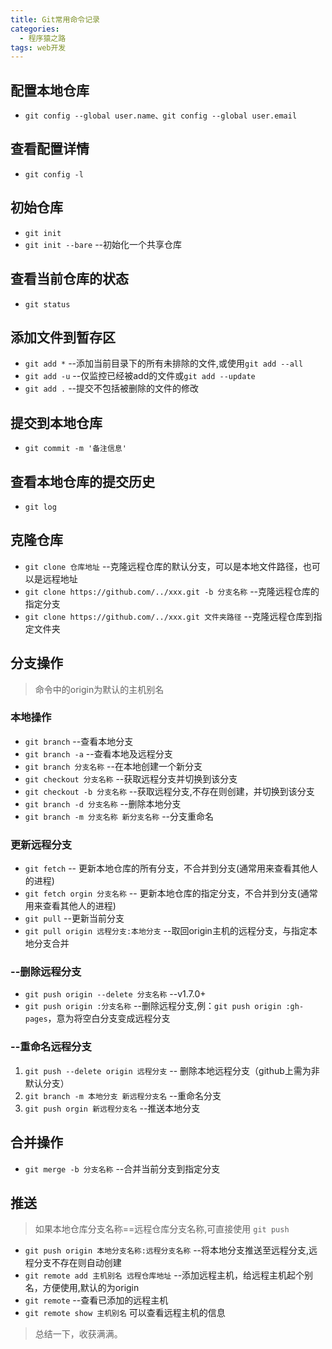 ```yaml
---
title: Git常用命令记录
categories:
  - 程序猿之路
tags: web开发
---
```


## 配置本地仓库 

* `git config --global user.name、git config --global user.email`

## 查看配置详情 

* `git config -l `  

## 初始仓库

* `git init `   
* `git init --bare` --初始化一个共享仓库 

## 查看当前仓库的状态

* `git status`

## 添加文件到暂存区

* `git add *` --添加当前目录下的所有未排除的文件,或使用`git add --all` 
* `git add -u`  --仅监控已经被add的文件或`git add --update`   
* `git add .` --提交不包括被删除的文件的修改  

## 提交到本地仓库

* `git commit -m '备注信息'`

## 查看本地仓库的提交历史

* `git log`

## 克隆仓库

* `git clone 仓库地址` --克隆远程仓库的默认分支，可以是本地文件路径，也可以是远程地址 
* `git clone https://github.com/../xxx.git -b 分支名称` --克隆远程仓库的指定分支   
* `git clone https://github.com/../xxx.git 文件夹路径` --克隆远程仓库到指定文件夹    
<!--more-->
## 分支操作

>命令中的origin为默认的主机别名 

### 本地操作

* `git branch` --查看本地分支         
* `git branch -a` --查看本地及远程分支       
* `git branch 分支名称` --在本地创建一个新分支        
* `git checkout 分支名称` --获取远程分支并切换到该分支           
* `git checkout -b 分支名称` --获取远程分支,不存在则创建，并切换到该分支        
* `git branch -d 分支名称` --删除本地分支     
* `git branch -m 分支名称 新分支名称` --分支重命名    

### 更新远程分支

* `git fetch` -- 更新本地仓库的所有分支，不合并到分支(通常用来查看其他人的进程)       
* `git fetch orgin 分支名称` -- 更新本地仓库的指定分支，不合并到分支(通常用来查看其他人的进程)        
* `git pull` --更新当前分支       
* `git pull origin 远程分支:本地分支` --取回origin主机的远程分支，与指定本地分支合并       

### --删除远程分支

* `git push origin --delete 分支名称` --v1.7.0+     
* `git push origin :分支名称` --删除远程分支,例：`git push origin :gh-pages`，意为将空白分支变成远程分支      

### --重命名远程分支

1. `git push --delete origin 远程分支` -- 删除本地远程分支（github上需为非默认分支）      
2. `git branch -m 本地分支 新远程分支名` --重命名分支          
3. `git push orgin 新远程分支名` --推送本地分支     

## 合并操作    

* `git merge -b 分支名称` --合并当前分支到指定分支     

## 推送

> 如果本地仓库分支名称==远程仓库分支名称,可直接使用 `git push`         

* `git push origin 本地分支名称:远程分支名称` --将本地分支推送至远程分支,远程分支不存在则自动创建           
* `git remote add 主机别名 远程仓库地址` --添加远程主机，给远程主机起个别名，方便使用,默认的为origin       
* `git remote` --查看已添加的远程主机     
* `git remote show 主机别名` 可以查看远程主机的信息        


> 总结一下，收获满满。